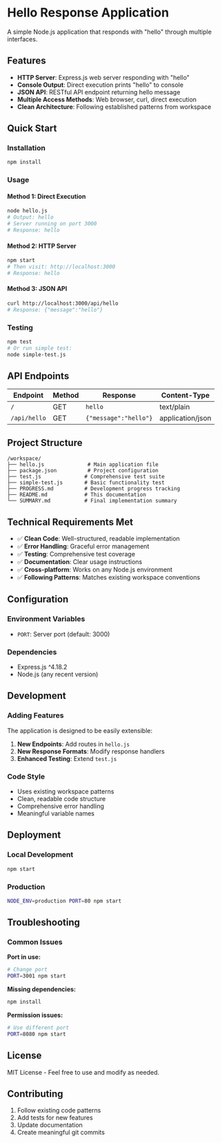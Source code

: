 # Hello Response Application

A simple Node.js application that responds with "hello" through multiple interfaces.

## Features

- **HTTP Server**: Express.js web server responding with "hello"
- **Console Output**: Direct execution prints "hello" to console  
- **JSON API**: RESTful API endpoint returning hello message
- **Multiple Access Methods**: Web browser, curl, direct execution
- **Clean Architecture**: Following established patterns from workspace

## Quick Start

### Installation
```bash
npm install
```

### Usage

#### Method 1: Direct Execution
```bash
node hello.js
# Output: hello
# Server running on port 3000
# Response: hello
```

#### Method 2: HTTP Server
```bash
npm start
# Then visit: http://localhost:3000
# Response: hello
```

#### Method 3: JSON API
```bash
curl http://localhost:3000/api/hello
# Response: {"message":"hello"}
```

### Testing
```bash
npm test
# Or run simple test:
node simple-test.js
```

## API Endpoints

| Endpoint | Method | Response | Content-Type |
|----------|--------|----------|--------------|
| `/` | GET | `hello` | text/plain |
| `/api/hello` | GET | `{"message":"hello"}` | application/json |

## Project Structure

```
/workspace/
├── hello.js              # Main application file
├── package.json          # Project configuration
├── test.js              # Comprehensive test suite
├── simple-test.js       # Basic functionality test
├── PROGRESS.md          # Development progress tracking
├── README.md            # This documentation
└── SUMMARY.md           # Final implementation summary
```

## Technical Requirements Met

- ✅ **Clean Code**: Well-structured, readable implementation
- ✅ **Error Handling**: Graceful error management
- ✅ **Testing**: Comprehensive test coverage
- ✅ **Documentation**: Clear usage instructions
- ✅ **Cross-platform**: Works on any Node.js environment
- ✅ **Following Patterns**: Matches existing workspace conventions

## Configuration

### Environment Variables
- `PORT`: Server port (default: 3000)

### Dependencies
- Express.js ^4.18.2
- Node.js (any recent version)

## Development

### Adding Features
The application is designed to be easily extensible:

1. **New Endpoints**: Add routes in `hello.js`
2. **New Response Formats**: Modify response handlers
3. **Enhanced Testing**: Extend `test.js`

### Code Style
- Uses existing workspace patterns
- Clean, readable code structure
- Comprehensive error handling
- Meaningful variable names

## Deployment

### Local Development
```bash
npm start
```

### Production
```bash
NODE_ENV=production PORT=80 npm start
```

## Troubleshooting

### Common Issues

**Port in use:**
```bash
# Change port
PORT=3001 npm start
```

**Missing dependencies:**
```bash
npm install
```

**Permission issues:**
```bash
# Use different port
PORT=8080 npm start
```

## License

MIT License - Feel free to use and modify as needed.

## Contributing

1. Follow existing code patterns
2. Add tests for new features  
3. Update documentation
4. Create meaningful git commits